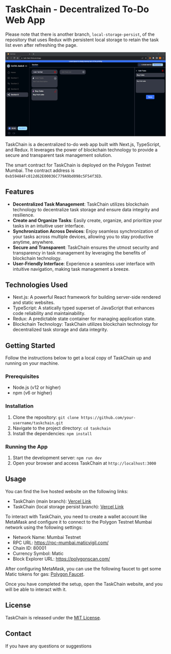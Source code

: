 # TaskChain - Decentralized To-Do Web App

Please note that there is another branch, `local-storage-persist`, of the repository that uses Redux with persistent local storage to retain the task list even after refreshing the page.

![TaskChain Logo](taskchain_logo.png)

TaskChain is a decentralized to-do web app built with Next.js, TypeScript, and Redux. It leverages the power of blockchain technology to provide a secure and transparent task management solution.

The smart contract for TaskChain is deployed on the Polygon Testnet Mumbai. The contract address is `0xb59484Fc012d62E00036C779A9bd098c5F54f3ED`.

## Features

- **Decentralized Task Management**: TaskChain utilizes blockchain technology to decentralize task storage and ensure data integrity and resilience.
- **Create and Organize Tasks**: Easily create, organize, and prioritize your tasks in an intuitive user interface.
- **Synchronization Across Devices**: Enjoy seamless synchronization of your tasks across multiple devices, allowing you to stay productive anytime, anywhere.
- **Secure and Transparent**: TaskChain ensures the utmost security and transparency in task management by leveraging the benefits of blockchain technology.
- **User-Friendly Interface**: Experience a seamless user interface with intuitive navigation, making task management a breeze.

## Technologies Used

- Next.js: A powerful React framework for building server-side rendered and static websites.
- TypeScript: A statically typed superset of JavaScript that enhances code reliability and maintainability.
- Redux: A predictable state container for managing application state.
- Blockchain Technology: TaskChain utilizes blockchain technology for decentralized task storage and data integrity.

## Getting Started

Follow the instructions below to get a local copy of TaskChain up and running on your machine.

### Prerequisites

- Node.js (v12 or higher)
- npm (v6 or higher)

### Installation

1. Clone the repository: `git clone https://github.com/your-username/taskchain.git`
2. Navigate to the project directory: `cd taskchain`
3. Install the dependencies: `npm install`

### Running the App

1. Start the development server: `npm run dev`
2. Open your browser and access TaskChain at `http://localhost:3000`

## Usage

You can find the live hosted website on the following links:

- TaskChain (main branch): [Vercel Link](https://task-chain-theta.vercel.app/)
- TaskChain (local storage persist branch): [Vercel Link](https://task-chain-local.vercel.app/)

To interact with TaskChain, you need to create a wallet account like MetaMask and configure it to connect to the Polygon Testnet Mumbai network using the following settings:

- Network Name: Mumbai Testnet
- RPC URL: https://rpc-mumbai.maticvigil.com/
- Chain ID: 80001
- Currency Symbol: Matic
- Block Explorer URL: https://polygonscan.com/

After configuring MetaMask, you can use the following faucet to get some Matic tokens for gas: [Polygon Faucet](https://faucet.polygon.technology/).

Once you have completed the setup, open the TaskChain website, and you will be able to interact with it.

## License

TaskChain is released under the [MIT License](LICENSE).

## Contact

If you have any questions or suggestions

